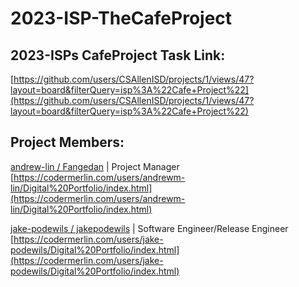 # 2023-ISP-TheCafeProject

## 2023-ISPs CafeProject Task Link:

[https://github.com/users/CSAllenISD/projects/1/views/47?layout=board&filterQuery=isp%3A%22Cafe+Project%22](https://github.com/users/CSAllenISD/projects/1/views/47?layout=board&filterQuery=isp%3A%22Cafe+Project%22)

## Project Members:

[andrew-lin / Fangedan](https://github.com/Fangedan) | Project Manager
[https://codermerlin.com/users/andrewm-lin/Digital%20Portfolio/index.html](https://codermerlin.com/users/andrewm-lin/Digital%20Portfolio/index.html)

[jake-podewils / jakepodewils](https://github.com/jakepodewils) | Software Engineer/Release Engineer
[https://codermerlin.com/users/jake-podewils/Digital%20Portfolio/index.html](https://codermerlin.com/users/jake-podewils/Digital%20Portfolio/index.html)
